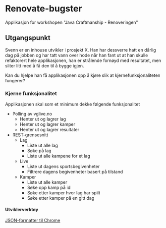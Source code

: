 # Renovate-bugster
Applikasjon for workshopen "Java Craftmanship - Renoveringen"

## Utgangspunkt
Svenn er en inhouse utvikler i prosjekt X. Han har dessverre hatt en dårlig dag på jobben og har tatt vann over hode når han fant ut at han skulle refaktorert hele applikasjonen,
han er strålende fornøyd med resultatet, men sliter litt med å få den til å bygge igjen.

Kan du hjelpe han få applikasjonen opp å kjøre slik at kjernefunksjonaliteten fungerer?
### Kjerne funksjonalitet
Applikasjonen skal som et minimum dekke følgende funksjonalitet
- Polling av vglive.no
    - Henter ut og lagrer lag
    - Henter ut og lagrer kamper
    - Henter ut og lagrer resultater
- REST-grensesnitt
    - Lag
        - Liste ut alle lag
        - Søke på lag
        - Liste ut alle kampene for et lag
    - Live
        - Liste ut dagens sportsbegivenheter
        - Filtrere dagens begivenheter basert på tilstand
    - Kamper
        - Liste ut alle kamper
        - Søke opp kamp på id
        - Søke etter kamper hvor lag har spilt
        - Søke etter kamper på en gitt dag
        
        
#### Utviklerverktøy
[JSON-formatter til Chrome](https://chrome.google.com/webstore/detail/json-formatter/bcjindcccaagfpapjjmafapmmgkkhgoa?utm_source=chrome-app-launcher-info-dialog)

